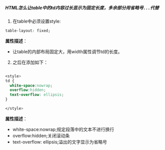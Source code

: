 ##### HTML怎么让table中的td内容过长显示为固定长度，多余部分用省略号`...`代替

1. 在table中必须设置style:

```css
table-layout: fixed;
```

**属性描述**：
- 让table的内部布局固定大，用width属性调节td的长度。

2. 之后在添加如下：

```css

<style>
td {
  white-space:nowrap;
  overflow:hidden;
  text-overflow: ellipsis;
}

</style>
```

**属性描述**：

- white-space:nowrap;规定段落中的文本不进行换行
- overflow:hidden;关闭滚动条
- text-overflow: ellipsis;溢出的文字显示为省略号